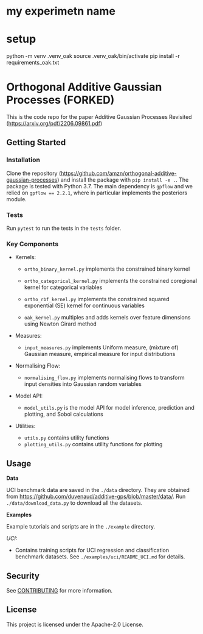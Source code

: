 # my experimetn name

# setup
python -m venv .venv_oak
source .venv_oak/bin/activate
pip install -r requirements_oak.txt












# Orthogonal Additive Gaussian Processes (FORKED)


This is the code repo for the paper Additive Gaussian Processes Revisited (https://arxiv.org/pdf/2206.09861.pdf)


## Getting Started
### Installation
Clone the repository (https://github.com/amzn/orthogonal-additive-gaussian-processes) and install the package with `pip install -e .`. The package is tested with Python 3.7.
The main dependency is `gpflow` and we relied on `gpflow == 2.2.1`, where in particular implements the posteriors module.

### Tests
Run `pytest` to run the tests in the `tests` folder.

### Key Components

- Kernels:
	- `ortho_binary_kernel.py` implements the constrained binary kernel 

	- `ortho_categorical_kernel.py` implements the constrained coregional kernel for categorical variables

	- `ortho_rbf_kernel.py` implements the constrained squared exponential (SE) kernel for continuous variables
	
	- `oak_kernel.py` multiples and adds kernels over feature dimensions using Newton Girard method

- Measures:
	- `input_measures.py` implements Uniform measure, (mixture of) Gaussian measure, empirical measure for input distributions


- Normalising Flow:
	- `normalising_flow.py` implements normalising flows to transform input densities into Gaussian random variables 


- Model API:
	- `model_utils.py` is the model API for model inference, prediction and plotting, and Sobol calculations

- Utilities:
	- `utils.py` contains utility functions 
	- `plotting_utils.py` contains utility functions for plotting

<!-- #region -->
## Usage

**Data**

UCI benchmark data are saved in the `./data` directory. They are obtained from https://github.com/duvenaud/additive-gps/blob/master/data/. Run `./data/download_data.py` to download all the datasets. 

**Examples**

Example tutorials and scripts are in the `./example` directory.

*UCI:*

* Contains training scripts for UCI regression and classification
benchmark datasets. See `./examples/uci/README_UCI.md` for details. 


## Security

See [CONTRIBUTING](CONTRIBUTING.md#security-issue-notifications) for more information.

## License

This project is licensed under the Apache-2.0 License.

<!-- #endregion -->
